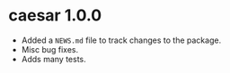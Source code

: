 # caesar 1.0.0

* Added a `NEWS.md` file to track changes to the package.
* Misc bug fixes.
* Adds many tests.
